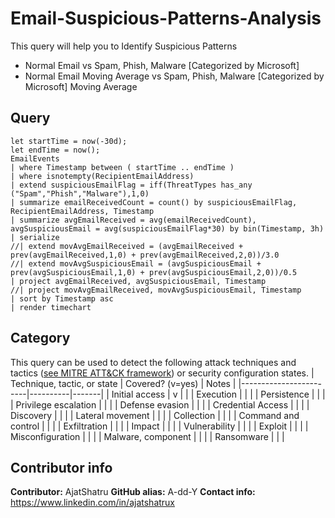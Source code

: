 # Email-Suspicious-Patterns-Analysis
This query will help you to Identify Suspicious Patterns
  - Normal Email vs Spam, Phish, Malware [Categorized by Microsoft]
  - Normal Email Moving Average vs Spam, Phish, Malware [Categorized by Microsoft] Moving Average
## Query

```
let startTime = now(-30d);
let endTime = now();
EmailEvents
| where Timestamp between ( startTime .. endTime )
| where isnotempty(RecipientEmailAddress)
| extend suspiciousEmailFlag = iff(ThreatTypes has_any ("Spam","Phish","Malware"),1,0)
| summarize emailReceivedCount = count() by suspiciousEmailFlag, RecipientEmailAddress, Timestamp
| summarize avgEmailReceived = avg(emailReceivedCount), avgSuspiciousEmail = avg(suspiciousEmailFlag*30) by bin(Timestamp, 3h)
| serialize
//| extend movAvgEmailReceived = (avgEmailReceived + prev(avgEmailReceived,1,0) + prev(avgEmailReceived,2,0))/3.0
//| extend movAvgSuspiciousEmail = (avgSuspiciousEmail + prev(avgSuspiciousEmail,1,0) + prev(avgSuspiciousEmail,2,0))/0.5
| project avgEmailReceived, avgSuspiciousEmail, Timestamp
//| project movAvgEmailReceived, movAvgSuspiciousEmail, Timestamp
| sort by Timestamp asc
| render timechart

```

## Category
This query can be used to detect the following attack techniques and tactics ([see MITRE ATT&CK framework](https://attack.mitre.org/)) or security configuration states.
| Technique, tactic, or state | Covered? (v=yes) | Notes |
|------------------------|----------|-------|
| Initial access | v |  |
| Execution |  |  |
| Persistence |  |  | 
| Privilege escalation |  |  |
| Defense evasion |  |  | 
| Credential Access |  |  | 
| Discovery |  |  | 
| Lateral movement |  |  | 
| Collection |  |  | 
| Command and control |  |  | 
| Exfiltration |  |  | 
| Impact |  |  |
| Vulnerability |  |  |
| Exploit |  |  |
| Misconfiguration |  |  |
| Malware, component |  |  |
| Ransomware |  |  |


## Contributor info
**Contributor:** AjatShatru
**GitHub alias:** A-dd-Y
**Contact info:** https://www.linkedin.com/in/ajatshatrux
